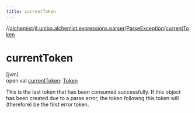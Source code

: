 ```yaml
---
title: currentToken
---
```

//[alchemist](../../../index.html)/[it.unibo.alchemist.expressions.parser](../index.html)/[ParseException](index.html)/[currentToken](current-token.html)



# currentToken



[jvm]\
open val [currentToken](current-token.html): [Token](../-token/index.html)



This is the last token that has been consumed successfully. If this object has been created due to a parse error, the token followng this token will (therefore) be the first error token.




